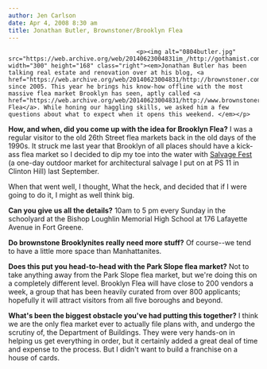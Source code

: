 ```yaml
---
author: Jen Carlson
date: Apr 4, 2008 8:30 am
title: Jonathan Butler, Brownstoner/Brooklyn Flea
---
```


	
										<p><img alt="0804butler.jpg" src="https://web.archive.org/web/20140623004831im_/http://gothamist.com/attachments/arts_jen/0804butler.jpg" width="300" height="168" class="right"><em>Jonathan Butler has been talking real estate and renovation over at his blog, <a href="https://web.archive.org/web/20140623004831/http://brownstoner.com/">Brownstoner</a>, since 2005. This year he brings his know-how offline with the most massive flea market Brooklyn has seen, aptly called <a href="https://web.archive.org/web/20140623004831/http://www.brownstoner.com//brooklynflea">Brooklyn Flea</a>. While honing our haggling skills, we asked him a few questions about what to expect when it opens this weekend. </em></p>

<p><strong>How, and when, did you come up with the idea for Brooklyn Flea?</strong> I was a regular visitor to the old 26th Street flea markets back in the old days of the 1990s. It struck me last year that Brooklyn of all places should have a kick-ass flea market so I decided to dip my toe into the water with <a href="https://web.archive.org/web/20140623004831/http://www.flickr.com/photos/brownstoner/sets/72157601937478261">Salvage Fest</a> (a one-day outdoor market for architectural salvage I put on at PS 11 in Clinton Hill) last September. </p>

<p>When that went well, I thought, What the heck, and decided that if I were going to do it, I might as well think big.</p>

<p><strong>Can you give us all the details?</strong> 10am to 5 pm every Sunday in the schoolyard at the Bishop Loughlin Memorial High School at 176 Lafayette Avenue in Fort Greene.</p>

<p><strong>Do brownstone Brooklynites really need more stuff?</strong> Of course--we tend to have a little more space than Manhattanites.</p>

<p><strong>Does this put you head-to-head with the Park Slope flea market?</strong> Not to take anything away from the Park Slope flea market, but we&apos;re doing this on a completely different level. Brooklyn Flea will have close to 200 vendors a week, a group that has been heavily curated from over 800 applicants; hopefully it will attract visitors from all five boroughs and beyond.</p>

<p><strong>What&apos;s been the biggest obstacle you&apos;ve had putting this together?</strong> I think we are the only flea market ever to actually file plans with, and undergo the scrutiny of, the Department of Buildings. They were very hands-on in helping us get everything in order, but it certainly added a great deal of time and expense to the process. But I didn&apos;t want to build a franchise on a house of cards.</p>					
										
									
				